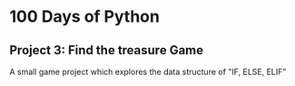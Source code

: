 # 100 Days of Python
## Project 3: Find the treasure Game

A small game project which explores the data structure of "IF, ELSE, ELIF"
